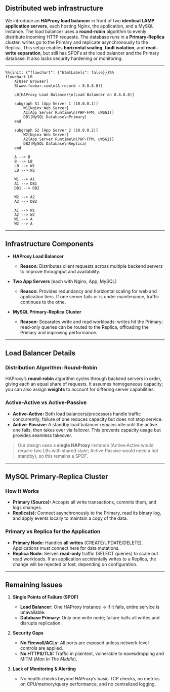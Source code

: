 ## Distributed web infrastructure

We introduce an **HAProxy load balancer** in front of two **identical LAMP application servers**, each hosting Nginx, the application, and a MySQL instance. The load balancer uses a **round‑robin** algorithm to evenly distribute incoming HTTP requests. The database runs in a **Primary‑Replica** cluster: writes go to the Primary and replicate asynchronously to the Replica. This setup enables **horizontal scaling**, **fault isolation**, and **read–write separation**, but still has SPOFs at the load balancer and the Primary database.  It also lacks security hardening or monitoring.

---

```mermaid
%%{init: {"flowchart": {"htmlLabels": false}}}%%
flowchart LR
    A[User Browser]
    B[www.foobar.com\n(A record → 8.8.8.8)]

    LB[HAProxy Load Balancer\n(Load Balancer on 8.8.8.8)]

    subgraph S1 [App Server 1 (10.0.0.1)]
        W1[Nginx Web Server]
        A1[App Server Runtime\n(PHP-FPM, uWSGI)]
        DB1[MySQL Database\nPrimary]
    end

    subgraph S2 [App Server 2 (10.0.0.2)]
        W2[Nginx Web Server]
        A2[App Server Runtime\n(PHP-FPM, uWSGI)]
        DB2[MySQL Database\nReplica]
    end

    A --> B
    B --> LB
    LB --> W1
    LB --> W2

    W1 --> A1
    A1 --> DB1
    DB1 --> DB2

    W2 --> A2
    A2 --> DB2

    A1 --> W1
    A2 --> W2
    W1 --> A
    W2 --> A
```

---

## Infrastructure Components

* **HAProxy Load Balancer**

  * **Reason:** Distributes client requests across multiple backend servers to improve throughput and availability.

* **Two App Servers** (each with Nginx, App, MySQL)

  * **Reason:** Provides redundancy and horizontal scaling for web and application tiers. If one server fails or is under maintenance, traffic continues to the othe.

* **MySQL Primary‑Replica Cluster**

  * **Reason:** Separates write and read workloads: writes hit the Primary; read‑only queries can be routed to the Replica, offloading the Primary and improving performance.

---

## Load Balancer Details

### Distribution Algorithm: Round‑Robin

HAProxy’s **round‑robin** algorithm cycles through backend servers in order, giving each an equal share of requests. It assumes homogeneous capacity; you can also assign **weights** to account for differing server capabilities.

### Active‑Active vs Active‑Passive

* **Active‑Active:** Both load balancers/processors handle traffic concurrently; failure of one reduces capacity but does not stop service.
* **Active‑Passive:** A standby load balancer remains idle until the active one fails, then takes over via failover. This prevents capacity usage but provides seamless takeover.

> Our design uses a **single HAProxy** instance (Active‑Active would require two LBs with shared state; Active‑Passive would need a hot standby), so this remains a SPOF.

---

## MySQL Primary‑Replica Cluster

### How It Works

* **Primary (Source):** Accepts all write transactions, commits them, and logs changes.
* **Replica(s):** Connect asynchronously to the Primary, read its binary log, and apply events locally to maintain a copy of the data.

### Primary vs Replica for the Application

* **Primary Node:** Handles **all writes** (CREATE/UPDATE/DELETE). Applications must connect here for data mutations.
* **Replica Node:** Serves **read‑only** traffic (SELECT queries) to scale out read workloads. If an application accidentally writes to a Replica, the change will be rejected or lost, depending on configuration.

---

## Remaining Issues

1. **Single Points of Failure (SPOF)**

   * **Load Balancer:** One HAProxy instance → if it fails, entire service is unavailable.
   * **Database Primary:** Only one write node; failure halts all writes and disrupts replication.

2. **Security Gaps**

   * **No Firewall/ACLs:** All ports are exposed unless network‑level controls are applied.
   * **No HTTPS/TLS:** Traffic in plaintext, vulnerable to eavesdropping and MITM (*Man In The Middle*).

3. **Lack of Monitoring & Alerting**

   * No health checks beyond HAProxy’s basic TCP checks, no metrics on CPU/memory/query performance, and no centralized logging.
